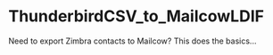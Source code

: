 # ThunderbirdCSV_to_MailcowLDIF
Need to export Zimbra contacts to Mailcow?  This does the basics...
